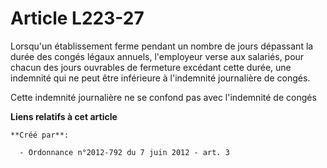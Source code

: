 # Article L223-27

Lorsqu'un établissement ferme pendant un nombre de jours dépassant la durée des congés légaux annuels, l'employeur verse aux
salariés, pour chacun des jours ouvrables de fermeture excédant cette durée, une indemnité qui ne peut être inférieure à
l'indemnité journalière de congés.

Cette indemnité journalière ne se confond pas avec l'indemnité de congés

**Liens relatifs à cet article**

	**Créé par**:

	  - Ordonnance n°2012-792 du 7 juin 2012 - art. 3
